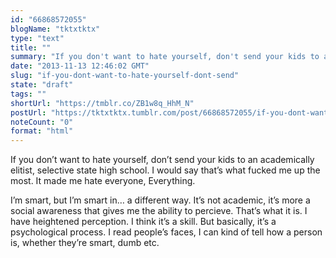 ```yaml
---
id: "66868572055"
blogName: "tktxtktx"
type: "text"
title: ""
summary: "If you don't want to hate yourself, don't send your kids to an academically elitist, selective state high school. I would say..."
date: "2013-11-13 12:46:02 GMT"
slug: "if-you-dont-want-to-hate-yourself-dont-send"
state: "draft"
tags: ""
shortUrl: "https://tmblr.co/ZB1w8q_HhM_N"
postUrl: "https://tktxtktx.tumblr.com/post/66868572055/if-you-dont-want-to-hate-yourself-dont-send"
noteCount: "0"
format: "html"
---
```


If you don’t want to hate yourself, don’t send your kids to an academically elitist, selective state high school. I would say that’s what fucked me up the most. It made me hate everyone, Everything.

I’m smart, but I’m smart in… a different way. It’s not academic, it’s more a social awareness that gives me the ability to percieve. That’s what it is. I have heightened perception. I think it’s a skill. But basically, it’s a psychological process. I read people’s faces, I can kind of tell how a person is, whether they’re smart, dumb etc.